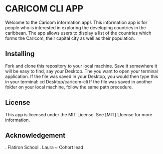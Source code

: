  # CARICOM CLI APP

Welcome to the Caricom information app!. This information app is for people who is interested in exploring the developing countries in the caribbean. The app allows users to display a list of the countries which forms the Caricom, their capital city as well as their population. 

 ## Installing

Fork and clone this repository to your local machine. Save it somewhere it will be easy to find, say your Desktop. The you want to open your terminal application. If the file was saved in your Desktop, you would then type this in your terminal:
             cd Desktop/caricom-cli
If the file was saved in another folder on your local machine, follow the same path precedure. 

## License

This app is licensed under the MIT License. See [MIT] LIcense for more information. 

## Acknowledgement

. Flatiron School
. Laura ~ Cohort lead